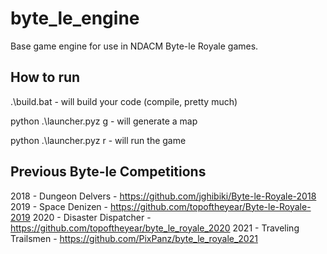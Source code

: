 # byte_le_engine
Base game engine for use in NDACM Byte-le Royale games.

## How to run

.\build.bat - will build your code (compile, pretty much)

python .\launcher.pyz g - will generate a map 

python .\launcher.pyz r - will run the game

## Previous Byte-le Competitions

2018 - Dungeon Delvers - https://github.com/jghibiki/Byte-le-Royale-2018
2019 - Space Denizen - https://github.com/topoftheyear/Byte-le-Royale-2019
2020 - Disaster Dispatcher - https://github.com/topoftheyear/byte_le_royale_2020
2021 - Traveling Trailsmen - https://github.com/PixPanz/byte_le_royale_2021
